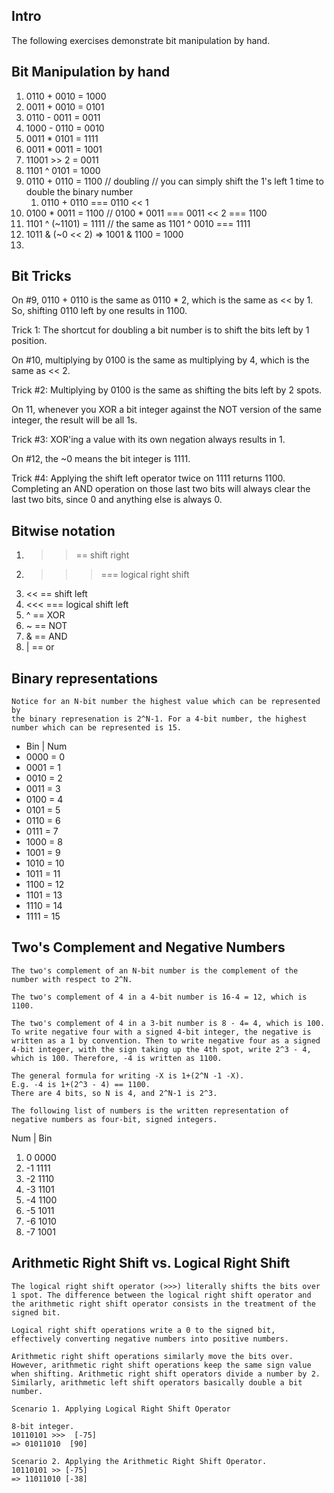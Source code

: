 ## Intro
The following exercises demonstrate bit manipulation by hand.

## Bit Manipulation by hand

1. 0110 + 0010 = 1000
2. 0011 + 0010 = 0101
3. 0110 - 0011 = 0011
4. 1000 - 0110 = 0010
5. 0011 * 0101 = 1111 
6. 0011 * 0011 = 1001
7. 11001 >> 2 = 0011
8. 1101 ^ 0101 = 1000
9. 0110 + 0110 = 1100 // doubling // you can simply shift the 1's left 1 time to double the binary number
   1. 0110 + 0110 === 0110 << 1
10. 0100 * 0011 = 1100
    // 0100 * 0011 === 0011 << 2 === 1100
11. 1101 ^ (~1101) = 1111 
    // the same as 1101 ^ 0010 === 1111
12. 1011 & (~0 << 2) => 1001 & 1100 = 1000
13. 

## Bit Tricks 
On #9, 0110 + 0110 is the same as 0110 * 2, which is the same as << by 1. So, shifting 0110 left by one results in 1100. 

Trick 1: The shortcut for doubling a bit number is to shift the bits left by 1 position.

On #10, multiplying by 0100 is the same as multiplying by 4, which is the same as << 2. 

Trick #2: Multiplying by 0100 is the same as shifting the bits left by 2 spots. 

On 11, whenever you XOR a bit integer against the NOT version of the same integer, the result will be all 1s. 

Trick #3:  XOR'ing a value with its own negation always results in 1. 

On #12, the ~0 means the bit integer is 1111.

Trick #4: Applying the shift left operator twice on 1111 returns 1100. Completing an AND operation on those last two bits will always clear the last two bits, since 0 and anything else is always 0. 

## Bitwise notation
1. >> == shift right
2. >>> === logical right shift 
3. << == shift left
4. <<< === logical shift left 
5. ^ == XOR
6. ~ == NOT
7. & == AND
8. | == or
   
## Binary representations
    Notice for an N-bit number the highest value which can be represented by 
    the binary represenation is 2^N-1. For a 4-bit number, the highest number which can be represented is 15.
- Bin  | Num
- 0000 = 0
- 0001 = 1
- 0010 = 2
- 0011 = 3
- 0100 = 4
- 0101 = 5
- 0110 = 6
- 0111 = 7
- 1000 = 8
- 1001 = 9
- 1010 = 10
- 1011 = 11
- 1100 = 12
- 1101 = 13
- 1110 = 14 
- 1111 = 15 

## Two's Complement and Negative Numbers    
    The two's complement of an N-bit number is the complement of the number with respect to 2^N. 

    The two's complement of 4 in a 4-bit number is 16-4 = 12, which is 1100. 

    The two's complement of 4 in a 3-bit number is 8 - 4= 4, which is 100. To write negative four with a signed 4-bit integer, the negative is written as a 1 by convention. Then to write negative four as a signed 4-bit integer, with the sign taking up the 4th spot, write 2^3 - 4, which is 100. Therefore, -4 is written as 1100. 

    The general formula for writing -X is 1+(2^N -1 -X). 
    E.g. -4 is 1+(2^3 - 4) == 1100.
    There are 4 bits, so N is 4, and 2^N-1 is 2^3. 
    
    The following list of numbers is the written representation of negative numbers as four-bit, signed integers.

Num  | Bin
1. 0   0000
2. -1  1111
3. -2  1110
4. -3  1101
5. -4  1100
6. -5  1011
7. -6  1010
8. -7  1001  

## Arithmetic Right Shift vs. Logical Right Shift

    The logical right shift operator (>>>) literally shifts the bits over 1 spot. The difference between the logical right shift operator and the arithmetic right shift operator consists in the treatment of the signed bit. 

    Logical right shift operations write a 0 to the signed bit, effectively converting negative numbers into positive numbers. 

    Arithmetic right shift operations similarly move the bits over. However, arithmetic right shift operations keep the same sign value when shifting. Arithmetic right shift operators divide a number by 2. Similarly, arithmetic left shift operators basically double a bit number. 

    Scenario 1. Applying Logical Right Shift Operator 
    
    8-bit integer.
    10110101 >>>  [-75]
    => 01011010  [90]

    Scenario 2. Applying the Arithmetic Right Shift Operator. 
    10110101 >> [-75]
    => 11011010 [-38]

